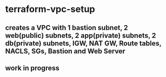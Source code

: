 # terraform-vpc-setup
## creates a VPC with 1 bastion subnet, 2 web(public) subnets, 2 app(private) subnets, 2 db(private) subnets, IGW, NAT GW, Route tables, NACLS, SGs, Bastion and Web Server   
## work in progress
